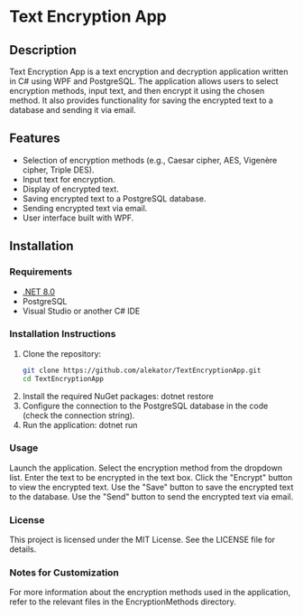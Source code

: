 # Text Encryption App

## Description
Text Encryption App is a text encryption and decryption application written in C# using WPF and PostgreSQL. The application allows users to select encryption methods, input text, and then encrypt it using the chosen method. It also provides functionality for saving the encrypted text to a database and sending it via email.

## Features
- Selection of encryption methods (e.g., Caesar cipher, AES, Vigenère cipher, Triple DES).
- Input text for encryption.
- Display of encrypted text.
- Saving encrypted text to a PostgreSQL database.
- Sending encrypted text via email.
- User interface built with WPF.

## Installation

### Requirements
- [.NET 8.0](https://dotnet.microsoft.com/download/dotnet/8.0)
- PostgreSQL
- Visual Studio or another C# IDE

### Installation Instructions
1. Clone the repository:
   ```bash
   git clone https://github.com/alekator/TextEncryptionApp.git
   cd TextEncryptionApp
2. Install the required NuGet packages:
dotnet restore
3. Configure the connection to the PostgreSQL database in the code (check the connection string).
4. Run the application:
dotnet run

### Usage
Launch the application.
Select the encryption method from the dropdown list.
Enter the text to be encrypted in the text box.
Click the "Encrypt" button to view the encrypted text.
Use the "Save" button to save the encrypted text to the database.
Use the "Send" button to send the encrypted text via email.
### License
This project is licensed under the MIT License. See the LICENSE file for details.

### Notes for Customization
For more information about the encryption methods used in the application, refer to the relevant files in the EncryptionMethods directory.
